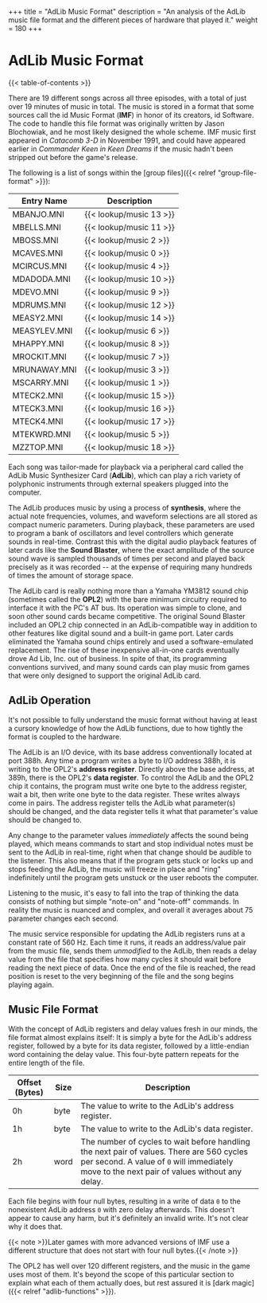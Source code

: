 +++
title = "AdLib Music Format"
description = "An analysis of the AdLib music file format and the different pieces of hardware that played it."
weight = 180
+++

# AdLib Music Format

{{< table-of-contents >}}

There are 19 different songs across all three episodes, with a total of just over 19 minutes of music in total. The music is stored in a format that some sources call the id Music Format (**IMF**) in honor of its creators, id Software. The code to handle this file format was originally written by Jason Blochowiak, and he most likely designed the whole scheme. IMF music first appeared in _Catacomb 3-D_ in November 1991, and could have appeared earlier in _Commander Keen in Keen Dreams_ if the music hadn't been stripped out before the game's release.

The following is a list of songs within the [group files]({{< relref "group-file-format" >}}):

Entry Name   | Description
-------------|------------
MBANJO.MNI   | {{< lookup/music 13 >}}
MBELLS.MNI   | {{< lookup/music 11 >}}
MBOSS.MNI    | {{< lookup/music 2 >}}
MCAVES.MNI   | {{< lookup/music 0 >}}
MCIRCUS.MNI  | {{< lookup/music 4 >}}
MDADODA.MNI  | {{< lookup/music 10 >}}
MDEVO.MNI    | {{< lookup/music 9 >}}
MDRUMS.MNI   | {{< lookup/music 12 >}}
MEASY2.MNI   | {{< lookup/music 14 >}}
MEASYLEV.MNI | {{< lookup/music 6 >}}
MHAPPY.MNI   | {{< lookup/music 8 >}}
MROCKIT.MNI  | {{< lookup/music 7 >}}
MRUNAWAY.MNI | {{< lookup/music 3 >}}
MSCARRY.MNI  | {{< lookup/music 1 >}}
MTECK2.MNI   | {{< lookup/music 15 >}}
MTECK3.MNI   | {{< lookup/music 16 >}}
MTECK4.MNI   | {{< lookup/music 17 >}}
MTEKWRD.MNI  | {{< lookup/music 5 >}}
MZZTOP.MNI   | {{< lookup/music 18 >}}

Each song was tailor-made for playback via a peripheral card called the AdLib Music Synthesizer Card (**AdLib**), which can play a rich variety of polyphonic instruments through external speakers plugged into the computer.

The AdLib produces music by using a process of **synthesis**, where the actual note frequencies, volumes, and waveform selections are all stored as compact numeric parameters. During playback, these parameters are used to program a bank of oscillators and level controllers which generate sounds in real-time. Contrast this with the digital audio playback features of later cards like the **Sound Blaster**, where the exact amplitude of the source sound wave is sampled thousands of times per second and played back precisely as it was recorded -- at the expense of requiring many hundreds of times the amount of storage space.

The AdLib card is really nothing more than a Yamaha YM3812 sound chip (sometimes called the **OPL2**) with the bare minimum circuitry required to interface it with the PC's AT bus. Its operation was simple to clone, and soon other sound cards became competitive. The original Sound Blaster included an OPL2 chip connected in an AdLib-compatible way in addition to other features like digital sound and a built-in game port. Later cards eliminated the Yamaha sound chips entirely and used a software-emulated replacement. The rise of these inexpensive all-in-one cards eventually drove Ad Lib, Inc. out of business. In spite of that, its programming conventions survived, and many sound cards can play music from games that were only designed to support the original AdLib card.

## AdLib Operation

It's not possible to fully understand the music format without having at least a cursory knowledge of how the AdLib functions, due to how tightly the format is coupled to the hardware.

The AdLib is an I/O device, with its base address conventionally located at port 388h. Any time a program writes a byte to I/O address 388h, it is writing to the OPL2's **address register**. Directly above the base address, at 389h, there is the OPL2's **data register**. To control the AdLib and the OPL2 chip it contains, the program must write one byte to the address register, wait a bit, then write one byte to the data register. These writes always come in pairs. The address register tells the AdLib what parameter(s) should be changed, and the data register tells it what that parameter's value should be changed to.

Any change to the parameter values _immediately_ affects the sound being played, which means commands to start and stop individual notes must be sent to the AdLib in real-time, right when that change should be audible to the listener. This also means that if the program gets stuck or locks up and stops feeding the AdLib, the music will freeze in place and "ring" indefinitely until the program gets unstuck or the user reboots the computer.

Listening to the music, it's easy to fall into the trap of thinking the data consists of nothing but simple "note-on" and "note-off" commands. In reality the music is nuanced and complex, and overall it averages about 75 parameter changes each second.

The music service responsible for updating the AdLib registers runs at a constant rate of 560 Hz. Each time it runs, it reads an address/value pair from the music file, sends them _unmodified_ to the AdLib, then reads a delay value from the file that specifies how many cycles it should wait before reading the next piece of data. Once the end of the file is reached, the read position is reset to the very beginning of the file and the song begins playing again.

## Music File Format

With the concept of AdLib registers and delay values fresh in our minds, the file format almost explains itself: It is simply a byte for the AdLib's address register, followed by a byte for its data register, followed by a little-endian word containing the delay value. This four-byte pattern repeats for the entire length of the file.

Offset (Bytes) | Size | Description
---------------|------|------------
0h             | byte | The value to write to the AdLib's address register.
1h             | byte | The value to write to the AdLib's data register.
2h             | word | The number of cycles to wait before handling the next pair of values. There are 560 cycles per second. A value of `0` will immediately move to the next pair of values without any delay.

Each file begins with four null bytes, resulting in a write of data `0` to the nonexistent AdLib address `0` with zero delay afterwards. This doesn't appear to cause any harm, but it's definitely an invalid write. It's not clear why it does that.

{{< note >}}Later games with more advanced versions of IMF use a different structure that does not start with four null bytes.{{< /note >}}

The OPL2 has well over 120 different registers, and the music in the game uses most of them. It's beyond the scope of this particular section to explain what each of them actually does, but rest assured it is [dark magic]({{< relref "adlib-functions" >}}).
